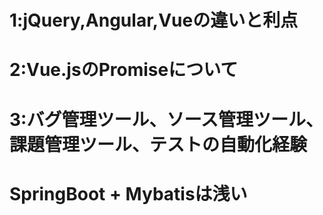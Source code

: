 # 1:jQuery,Angular,Vueの違いと利点

# 2:Vue.jsのPromiseについて

# 3:バグ管理ツール、ソース管理ツール、課題管理ツール、テストの自動化経験











# SpringBoot + Mybatisは浅い
